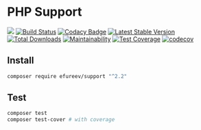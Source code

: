 # PHP Support
![](https://img.shields.io/badge/php->=7.2-blue.svg)
[![Build Status](https://travis-ci.org/efureev/php-support.svg?branch=master)](https://travis-ci.org/efureev/php-support)
[![Codacy Badge](https://api.codacy.com/project/badge/Grade/a53fb85fd1ab46169758e10dd2d818cb)](https://app.codacy.com/app/efureev/php-support?utm_source=github.com&utm_medium=referral&utm_content=efureev/php-support&utm_campaign=Badge_Grade_Settings)
[![Latest Stable Version](https://poser.pugx.org/efureev/support/v/stable?format=flat)](https://packagist.org/packages/efureev/support)
[![Total Downloads](https://poser.pugx.org/efureev/support/downloads)](https://packagist.org/packages/efureev/support)
[![Maintainability](https://api.codeclimate.com/v1/badges/a7cf8708bf58fa7e5096/maintainability)](https://codeclimate.com/github/efureev/php-support/maintainability)
[![Test Coverage](https://api.codeclimate.com/v1/badges/a7cf8708bf58fa7e5096/test_coverage)](https://codeclimate.com/github/efureev/php-support/test_coverage)
[![codecov](https://codecov.io/gh/efureev/php-support/branch/v2/graph/badge.svg)](https://codecov.io/gh/efureev/php-support/tree/v2)

## Install
```bash
composer require efureev/support "^2.2"
```

## Test
```bash
composer test
composer test-cover # with coverage
```
